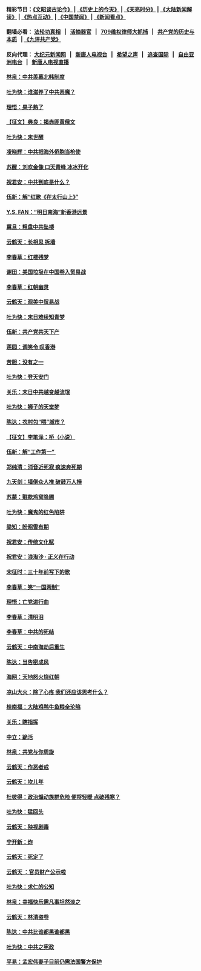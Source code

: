 #### 精彩节目：[《文昭谈古论今》](http://134.209.198.168/wenzhao) | [《历史上的今天》](http://134.209.198.168/today-in-history) | [《天亮时分》](http://134.209.198.168/tianliang) | [《大陆新闻解读》](http://134.209.198.168/ntdtv-comedy) | [《热点互动》](http://134.209.198.168/ntdtv-rdhd)  | [《中国禁闻》](http://134.209.198.168/ntdtv-news) | [《新闻看点》](http://134.209.198.168/news-insight) 

  #### 翻墙必看： [法轮功真相](http://134.209.198.168:10000/videos/truth.html) &nbsp;&nbsp;|&nbsp;&nbsp; [活摘器官](http://134.209.198.168:10000/videos/res/Organs/) &nbsp;&nbsp;|&nbsp;&nbsp; [709维权律师大抓捕](http://134.209.198.168:10000/videos/709/) &nbsp;&nbsp;|&nbsp;&nbsp; [共产党的历史与本质](http://134.209.198.168:10000/videos/ccp.html) &nbsp;&nbsp;| [《九评共产党》](http://134.209.198.168:10000/videos/jiuping/) 

#### 反向代理： [大纪元新闻网](http://134.209.198.168:10080/) &nbsp;&nbsp;|&nbsp;&nbsp; [新唐人电视台](http://134.209.198.168:8000/) &nbsp;&nbsp;|&nbsp;&nbsp; [希望之声](http://134.209.198.168:8200/) &nbsp;&nbsp;|&nbsp;&nbsp; [追查国际](http://134.209.198.168:10010/) &nbsp;&nbsp;|&nbsp;&nbsp; [自由亚洲电台](http://134.209.198.168:9800/) &nbsp;&nbsp;|&nbsp;&nbsp; [新唐人电视直播](http://134.209.198.168/) 

#### [林泉：中共羡慕北韩制度](../pages/nsc993/n11199776.md?t=04200039) 

#### [吐为快：谁滋养了中共恶魔？](../pages/nsc993/n11199706.md?t=04200039) 

#### [理悟：果子熟了](../pages/nsc993/n11196774.md?t=04200039) 

#### [【征文】典良：揭赤匪黄俄文](../pages/nsc993/n11195773.md?t=04200039) 

#### [吐为快：末世醒](../pages/nsc993/n11196757.md?t=04200039) 

#### [凌晓辉：中共把海外侨胞当枪使](../pages/nsc993/n11195270.md?t=04200039) 

#### [苏醒：刘欢金像 口天青峰 冰冰开化](../pages/nsc993/n11194046.md?t=04200039) 

#### [祝君安：中共到底是什么？](../pages/nsc993/n11193828.md?t=04200039) 

#### [伍新：解“红歌《在太行山上》”](../pages/nsc993/n11193680.md?t=04200039) 

#### [Y.S. FAN：“明日南海”新香港远景](../pages/nsc993/n11189809.md?t=04200039) 

#### [冀旦：粗盘中共坠楼](../pages/nsc993/n11188872.md?t=04200039) 

#### [云鹤天：长相思 拆墙](../pages/nsc993/n11187494.md?t=04200039) 

#### [李春草：红楼残梦](../pages/nsc993/n11187468.md?t=04200039) 

#### [谢田：美国垃圾在中国卷入贸易战](../pages/nsc993/n11184083.md?t=04200039) 

#### [李春草：红朝幽灵](../pages/nsc993/n11186717.md?t=04200039) 

#### [云鹤天：观美中贸易战](../pages/nsc993/n11184252.md?t=04200039) 

#### [吐为快：末日难续知青梦](../pages/nsc993/n11183957.md?t=04200039) 

#### [伍新：共产党共天下产](../pages/nsc993/n11183941.md?t=04200039) 

#### [莲园：调笑令 叹香港](../pages/nsc993/n11183930.md?t=04200039) 

#### [苦胆：没有之一](../pages/nsc993/n11183909.md?t=04200039) 

#### [吐为快：登天安门](../pages/nsc993/n11183895.md?t=04200039) 

#### [关乐：末日中共越变越流氓](../pages/nsc993/n11183026.md?t=04200039) 

#### [吐为快：狮子的天堂梦](../pages/nsc993/n11179854.md?t=04200039) 

#### [陈达：农村包“喂”城市？](../pages/nsc993/n11179736.md?t=04200039) 

#### [【征文】李笔泽：桥（小说）](../pages/nsc993/n11176272.md?t=04200039) 

#### [伍新：解“工作第一” ](../pages/nsc993/n11177502.md?t=04200039) 

#### [郑纯清：消音近死寂 疯速奔死期](../pages/nsc993/n11177476.md?t=04200039) 

#### [九天剑：墙倒众人推 破鼓万人捶](../pages/nsc993/n11177298.md?t=04200039) 

#### [苏蒙：赃款鸡窝隐圃](../pages/nsc993/n11176885.md?t=04200039) 

#### [吐为快：魔鬼的红色陷阱](../pages/nsc993/n11176784.md?t=04200039) 

#### [梁知：盼昭雪有期](../pages/nsc993/n11169958.md?t=04200039) 

#### [祝君安：传统文化赋](../pages/nsc993/n11170005.md?t=04200039) 

#### [祝君安：浪淘沙 · 正义在行动](../pages/nsc993/n11169630.md?t=04200039) 

#### [宋征时：三十年前写下的歌](../pages/nsc993/n11167464.md?t=04200039) 

#### [李春草：笑“一国两制”](../pages/nsc993/n11166464.md?t=04200039) 

#### [理悟：亡党进行曲](../pages/nsc993/n11166408.md?t=04200039) 

#### [李春草：清明泪](../pages/nsc993/n11166366.md?t=04200039) 

#### [李春草：中共的死结](../pages/nsc993/n11163899.md?t=04200039) 

#### [云鹤天：中南海劫后重生](../pages/nsc993/n11163802.md?t=04200039) 

#### [陈达：当告密成风](../pages/nsc993/n11163785.md?t=04200039) 

#### [海网：天地怒火烧红朝](../pages/nsc993/n11163149.md?t=04200039) 

#### [凉山大火：除了心疼 我们还应该思考什么？](../pages/nsc993/n11162968.md?t=04200039) 

#### [桂南福：大陆鸡鸭牛鱼粮全沦陷](../pages/nsc993/n11161942.md?t=04200039) 

#### [关乐：瞎指挥](../pages/nsc993/n11161140.md?t=04200039) 

#### [中立：跪活](../pages/nsc993/n11161075.md?t=04200039) 

#### [林泉：共党与你周旋](../pages/nsc993/n11158672.md?t=04200039) 

#### [云鹤天：作恶者戒](../pages/nsc993/n11158396.md?t=04200039) 

#### [云鹤天：坎儿年](../pages/nsc993/n11156420.md?t=04200039) 

#### [杜彼得：政治煽动族群危险 便将轻暖 点破残寒？](../pages/nsc993/n11154799.md?t=04200039) 

#### [吐为快：猛回头](../pages/nsc993/n11154119.md?t=04200039) 

#### [云鹤天：殃视剧毒](../pages/nsc993/n11153926.md?t=04200039) 

#### [宁开新：炸](../pages/nsc993/n11153651.md?t=04200039) 

#### [云鹤天：死定了](../pages/nsc993/n11153641.md?t=04200039) 

#### [云鹤天 ：官员财产公示啦](../pages/nsc993/n11152115.md?t=04200039) 

#### [吐为快：求仁的公知](../pages/nsc993/n11151976.md?t=04200039) 

#### [林泉：幸福快乐需凡事坦然淡之](../pages/nsc993/n11151970.md?t=04200039) 

#### [云鹤天：林清盗卷](../pages/nsc993/n11150451.md?t=04200039) 

#### [陈达：中共比谁都黑谁都黑](../pages/nsc993/n11147658.md?t=04200039) 

#### [吐为快：中共之宪政](../pages/nsc993/n11147635.md?t=04200039) 

#### [平易：孟宏伟妻子目前仍需法国警方保护](../pages/nsc993/n11144802.md?t=04200039) 

